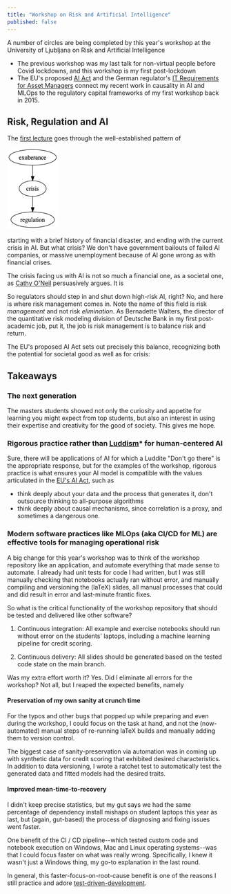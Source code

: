 ```yaml
---
title: "Workshop on Risk and Artificial Intelligence"
published: false
---
```


A number of circles are being completed by this year's workshop at the University of Ljubljana on Risk and Artificial Intelligence

* The previous workshop was my last talk for non-virtual people before Covid lockdowns, and this workshop is my first post-lockdown
* The EU's proposed [AI Act](https://eur-lex.europa.eu/legal-content/EN/TXT/PDF/?uri=CELEX\%3A52021PC0206) and the German regulator's [IT Requirements for Asset Managers](https://www.bafin.de/SharedDocs/Veroeffentlichungen/EN/Meldung/2020/meldung_2020_05_25_KAIT_en.html) connect my recent work in causality in AI and MLOps to the regulatory capital frameworks of my first workshop back in 2015.

## Risk, Regulation and AI

The [first lecture](resources/ai-risk-and-discrete-geometry.pdf) goes through the well-established pattern of

![exuberance-crisis-regulation](resources/exuberance-crisis-regulation.png)

starting with a brief history of financial disaster, and ending with the current crisis in AI. But what crisis? We don't have government bailouts of failed AI companies, or massive unemployment because of AI gone wrong as with financial crises.

The crisis facing us with AI is not so much a financial one, as a societal one, as [Cathy O'Neil](https://mathbabe.org/) persuasively argues. It is

So regulators should step in and shut down high-risk AI, right? No, and here is where risk management comes in. Note the name of this field is risk *management* and not risk *elimination*. As Bernadette Walters, the director of the quantitative risk modeling division of Deutsche Bank in my first post-academic job, put it, the job is risk management is to balance risk and return.

The EU's proposed AI Act sets out precisely this balance, recognizing both the potential for societal good as well as for crisis:


## Takeaways

### The next generation

The masters students showed not only the curiosity and appetite for learning you might expect from top students, but also an interest in using their expertise and creativity for the good of society. This gives me hope.

### Rigorous practice rather than [Luddism](https://en.wikipedia.org/wiki/Luddite)* for human-centered AI

Sure, there will be applications of AI for which a Luddite "Don't go there" is the appropriate response, but for the examples of the workshop, rigorous practice is what ensures your AI model is compatible with the values articulated in the [EU's AI Act](https://eur-lex.europa.eu/legal-content/EN/TXT/PDF/?uri=CELEX:52021PC0206), such as

* think deeply about your data and the process that generates it, don't outsource thinking to all-purpose algorithms
* think deeply about causal mechanisms, since correlation is a proxy, and sometimes a dangerous one.

### Modern software practices like MLOps (aka CI/CD for ML) are effective tools for managing operational risk

A big change for this year's workshop was to think of the workshop repository like an application, and automate everything that made sense to automate. I already had unit tests for code I had written, but I was still manually checking that notebooks actually ran without error, and manually compiling and versioning the (laTeX) slides, all manual processes that could and did result in error and last-minute frantic fixes.

So what is the critical functionality of the workshop repository that should be tested and delivered like other software?

1. Continuous integration: All example and exercise notebooks should run without error on the students' laptops, including a machine learning pipeline for credit scoring.

1. Continuous delivery: All slides should be generated based on the tested code state on the main branch.

Was my extra effort worth it? Yes. Did I eliminate all errors for the workshop? Not all, but I reaped the expected benefits, namely

#### Preservation of my own sanity at crunch time

For the typos and other bugs that popped up while preparing and even during the workshop, I could focus on the task at hand, and not the (now-automated) manual steps of re-running laTeX builds and manually adding them to version control.

The biggest case of sanity-preservation via automation was in coming up with synthetic data for credit scoring that exhibited desired characteristics. In addition to data versioning, I wrote a ratchet test to automatically test the generated data and fitted models had the desired traits.

#### Improved mean-time-to-recovery

I didn't keep precise statistics, but my gut says we had the same percentage of dependency install mishaps on student laptops this year as last, but (again, gut-based) the process of diagnosing and fixing issues went faster.

One benefit of the CI / CD pipeline--which tested custom code and notebook execution on Windows, Mac and Linux operating systems--was that I could focus faster on what was really wrong. Specifically, I knew it wasn't just a Windows thing, my go-to explanation in the last round.

In general, this faster-focus-on-root-cause benefit is one of the reasons I still practice and adore [test-driven-development](https://www.oreilly.com/library/view/test-driven-development/0321146530/).
